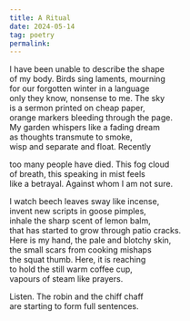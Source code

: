 ```yaml
---
title: A Ritual
date: 2024-05-14
tag: poetry
permalink:
---
```


I have been unable to describe the shape  
of my body. Birds sing laments, mourning  
for our forgotten winter in a language  
only they know, nonsense to me. The sky   
is a sermon printed on cheap paper,  
orange markers bleeding through the page.   
My garden whispers like a fading dream  
as thoughts transmute to smoke,  
wisp and separate and float. Recently  

too many people have died. This fog cloud   
of breath, this speaking in mist feels  
like a betrayal. Against whom I am not sure.  

I watch beech leaves sway like incense,  
invent new scripts in goose pimples,  
inhale the sharp scent of lemon balm,  
that has started to grow through patio cracks.  
Here is my hand, the pale and blotchy skin,  
the small scars from cooking mishaps  
the squat thumb. Here, it is reaching  
to hold the still warm coffee cup,  
vapours of steam like prayers.  

Listen. The robin and the chiff chaff   
are starting to form full sentences.
